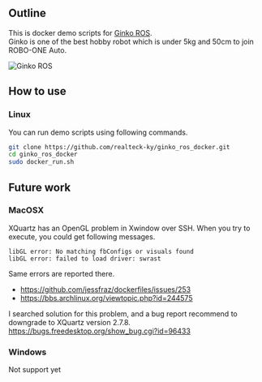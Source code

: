 ## Outline
This is docker demo scripts for [Ginko ROS](http://www.robo-one.com/rankings/view/1021).\
Ginko is one of the best hobby robot which is under 5kg and 50cm to join ROBO-ONE Auto.

![Ginko ROS](http://www.robo-one.com/upload/robots/1021_ec4b7f6388ebf85fe4a52b86987444c1original.png)

## How to use
### Linux
You can run demo scripts using following commands.

``` sh
git clone https://github.com/realteck-ky/ginko_ros_docker.git
cd ginko_ros_docker
sudo docker_run.sh
```

## Future work
### MacOSX
XQuartz has an OpenGL problem in Xwindow over SSH.
When you try to execute, you could get following messages.

```
libGL error: No matching fbConfigs or visuals found
libGL error: failed to load driver: swrast
```
Same errors are reported there.
* https://github.com/jessfraz/dockerfiles/issues/253
* https://bbs.archlinux.org/viewtopic.php?id=244575

I searched solution for this problem, and a bug report recommend to downgrade to XQuartz version 2.7.8.\
https://bugs.freedesktop.org/show_bug.cgi?id=96433

### Windows
Not support yet

